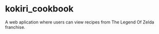 # kokiri_cookbook
A web aplication where users can view recipes from The Legend Of Zelda franchise.
